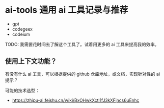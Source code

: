 # ai-tools 通用 ai 工具记录与推荐

- gpt
- codegeex
- codeium

TODO: 我需要花时间去了解这个工具了。试着用更多的 ai 工具来提高我的效率。

## 使用上下文功能？

有没有什么 ai 工具，可以根据提供的 github 仓库地址，或文档，实现针对性的 ai 提示？

可能的技术选型：

- https://zhipu-ai.feishu.cn/wiki/BxOHwkXcti1fJ3kXFjncs6uEnhc

